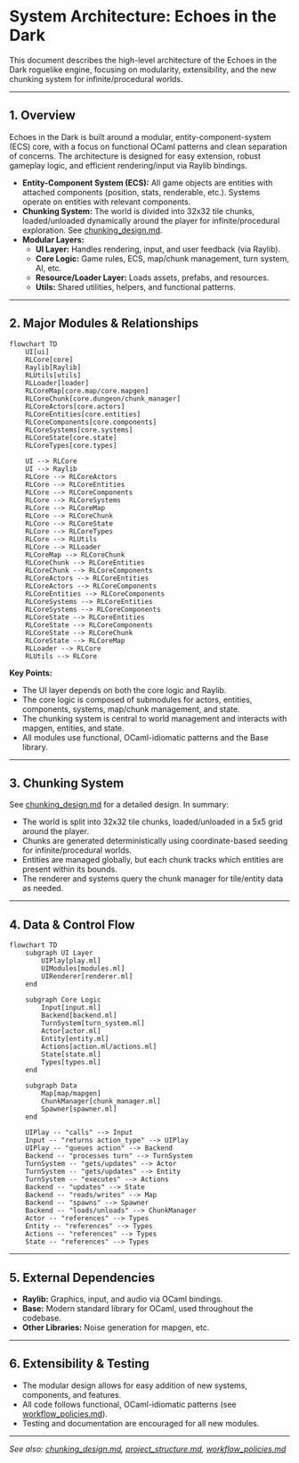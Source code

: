 # System Architecture: Echoes in the Dark

This document describes the high-level architecture of the Echoes in the Dark roguelike engine, focusing on modularity, extensibility, and the new chunking system for infinite/procedural worlds.

---

## 1. Overview

Echoes in the Dark is built around a modular, entity-component-system (ECS) core, with a focus on functional OCaml patterns and clean separation of concerns. The architecture is designed for easy extension, robust gameplay logic, and efficient rendering/input via Raylib bindings.

- **Entity-Component System (ECS):** All game objects are entities with attached components (position, stats, renderable, etc.). Systems operate on entities with relevant components.
- **Chunking System:** The world is divided into 32x32 tile chunks, loaded/unloaded dynamically around the player for infinite/procedural exploration. See [chunking_design.md](chunking_design.md).
- **Modular Layers:**
  - **UI Layer:** Handles rendering, input, and user feedback (via Raylib).
  - **Core Logic:** Game rules, ECS, map/chunk management, turn system, AI, etc.
  - **Resource/Loader Layer:** Loads assets, prefabs, and resources.
  - **Utils:** Shared utilities, helpers, and functional patterns.

---

## 2. Major Modules & Relationships

```mermaid
flowchart TD
    UI[ui]
    RLCore[core]
    Raylib[Raylib]
    RLUtils[utils]
    RLLoader[loader]
    RLCoreMap[core.map/core.mapgen]
    RLCoreChunk[core.dungeon/chunk_manager]
    RLCoreActors[core.actors]
    RLCoreEntities[core.entities]
    RLCoreComponents[core.components]
    RLCoreSystems[core.systems]
    RLCoreState[core.state]
    RLCoreTypes[core.types]

    UI --> RLCore
    UI --> Raylib
    RLCore --> RLCoreActors
    RLCore --> RLCoreEntities
    RLCore --> RLCoreComponents
    RLCore --> RLCoreSystems
    RLCore --> RLCoreMap
    RLCore --> RLCoreChunk
    RLCore --> RLCoreState
    RLCore --> RLCoreTypes
    RLCore --> RLUtils
    RLCore --> RLLoader
    RLCoreMap --> RLCoreChunk
    RLCoreChunk --> RLCoreEntities
    RLCoreChunk --> RLCoreComponents
    RLCoreActors --> RLCoreEntities
    RLCoreActors --> RLCoreComponents
    RLCoreEntities --> RLCoreComponents
    RLCoreSystems --> RLCoreEntities
    RLCoreSystems --> RLCoreComponents
    RLCoreState --> RLCoreEntities
    RLCoreState --> RLCoreComponents
    RLCoreState --> RLCoreChunk
    RLCoreState --> RLCoreMap
    RLLoader --> RLCore
    RLUtils --> RLCore
```

**Key Points:**

- The UI layer depends on both the core logic and Raylib.
- The core logic is composed of submodules for actors, entities, components, systems, map/chunk management, and state.
- The chunking system is central to world management and interacts with mapgen, entities, and state.
- All modules use functional, OCaml-idiomatic patterns and the Base library.

---

## 3. Chunking System

See [chunking_design.md](chunking_design.md) for a detailed design. In summary:

- The world is split into 32x32 tile chunks, loaded/unloaded in a 5x5 grid around the player.
- Chunks are generated deterministically using coordinate-based seeding for infinite/procedural worlds.
- Entities are managed globally, but each chunk tracks which entities are present within its bounds.
- The renderer and systems query the chunk manager for tile/entity data as needed.

---

## 4. Data & Control Flow

```mermaid
flowchart TD
    subgraph UI Layer
        UIPlay[play.ml]
        UIModules[modules.ml]
        UIRenderer[renderer.ml]
    end

    subgraph Core Logic
        Input[input.ml]
        Backend[backend.ml]
        TurnSystem[turn_system.ml]
        Actor[actor.ml]
        Entity[entity.ml]
        Actions[action.ml/actions.ml]
        State[state.ml]
        Types[types.ml]
    end

    subgraph Data
        Map[map/mapgen]
        ChunkManager[chunk_manager.ml]
        Spawner[spawner.ml]
    end

    UIPlay -- "calls" --> Input
    Input -- "returns action_type" --> UIPlay
    UIPlay -- "queues action" --> Backend
    Backend -- "processes turn" --> TurnSystem
    TurnSystem -- "gets/updates" --> Actor
    TurnSystem -- "gets/updates" --> Entity
    TurnSystem -- "executes" --> Actions
    Backend -- "updates" --> State
    Backend -- "reads/writes" --> Map
    Backend -- "spawns" --> Spawner
    Backend -- "loads/unloads" --> ChunkManager
    Actor -- "references" --> Types
    Entity -- "references" --> Types
    Actions -- "references" --> Types
    State -- "references" --> Types
```

---

## 5. External Dependencies

- **Raylib:** Graphics, input, and audio via OCaml bindings.
- **Base:** Modern standard library for OCaml, used throughout the codebase.
- **Other Libraries:** Noise generation for mapgen, etc.

---

## 6. Extensibility & Testing

- The modular design allows for easy addition of new systems, components, and features.
- All code follows functional, OCaml-idiomatic patterns (see [workflow_policies.md](workflow_policies.md)).
- Testing and documentation are encouraged for all new modules.

---

*See also: [chunking_design.md](chunking_design.md), [project_structure.md](project_structure.md), [workflow_policies.md](workflow_policies.md)*
